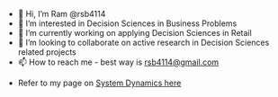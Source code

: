 - 👋 Hi, I’m Ram @rsb4114
- 👀 I’m interested in Decision Sciences in Business Problems
- 🌱 I’m currently working on applying Decision Sciences in Retail
- 💞️ I’m looking to collaborate on active research in Decision Sciences related projects
- 📫 How to reach me - best way is rsb4114@gmail.com

<!---
rsb4114/rsb4114 is a ✨ special ✨ repository because its `README.md` (this file) appears on your GitHub profile.
You can click the Preview link to take a look at your changes.
--->

- Refer to my page on [System Dynamics here](https://github.com/rsb4114/rsb4114/blob/main/SystemDynamics.md)